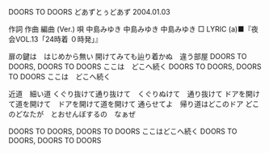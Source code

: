 DOORS TO DOORS
どあずとぅどあず
2004.01.03


作詞  作曲  編曲 (Ver.)   唄
中島みゆき   中島みゆき       中島みゆき
□ LYRIC (a)■『夜会VOL.13「24時着 ０時発」』

扉の鍵は　はじめから無い
開けてみても辿り着かぬ　違う部屋
DOORS TO DOORS, DOORS TO DOORS
ここは　どこへ続く
DOORS TO DOORS, DOORS TO DOORS
ここは　どこへ続く

近道　細い道
くぐり抜けて通り抜けて　くぐりぬけて　通り抜けて
ドアを開けて道を開けて　ドアを開けて道を開けて
通らせてよ　帰り道はどこのドア
どこのどなたが　とおせんぼするの　なぁぜ

DOORS TO DOORS, DOORS TO DOORS
ここはどこへ続く
DOORS TO DOORS, DOORS TO DOORS